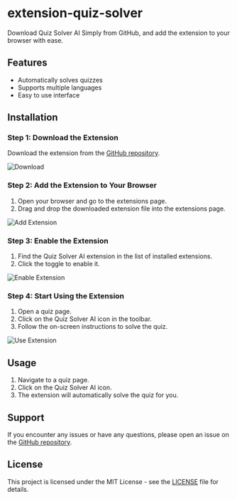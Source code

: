 # extension-quiz-solver

Download Quiz Solver AI Simply from GitHub, and add the extension to your browser with ease.

## Features

- Automatically solves quizzes
- Supports multiple languages
- Easy to use interface

## Installation

### Step 1: Download the Extension

Download the extension from the [GitHub repository](https://github.com/your-repo/extension-quiz-solver).

![Download](assets/img/download.png)

### Step 2: Add the Extension to Your Browser

1. Open your browser and go to the extensions page.
2. Drag and drop the downloaded extension file into the extensions page.

![Add Extension](assets/img/add_extension.png)

### Step 3: Enable the Extension

1. Find the Quiz Solver AI extension in the list of installed extensions.
2. Click the toggle to enable it.

![Enable Extension](assets/img/enable_extension.png)

### Step 4: Start Using the Extension

1. Open a quiz page.
2. Click on the Quiz Solver AI icon in the toolbar.
3. Follow the on-screen instructions to solve the quiz.

![Use Extension](assets/img/use_extension.png)

## Usage

1. Navigate to a quiz page.
2. Click on the Quiz Solver AI icon.
3. The extension will automatically solve the quiz for you.

## Support

If you encounter any issues or have any questions, please open an issue on the [GitHub repository](https://github.com/your-repo/extension-quiz-solver/issues).

## License

This project is licensed under the MIT License - see the [LICENSE](LICENSE) file for details.
